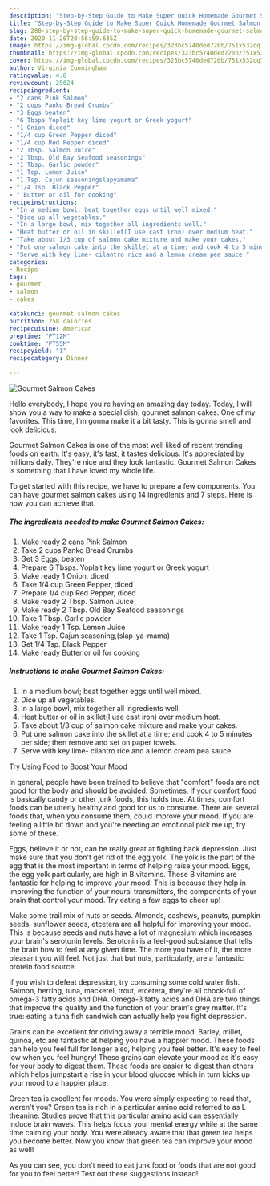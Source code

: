 ```yaml
---
description: "Step-by-Step Guide to Make Super Quick Homemade Gourmet Salmon Cakes"
title: "Step-by-Step Guide to Make Super Quick Homemade Gourmet Salmon Cakes"
slug: 288-step-by-step-guide-to-make-super-quick-homemade-gourmet-salmon-cakes
date: 2020-11-20T20:56:59.635Z
image: https://img-global.cpcdn.com/recipes/323bc5740ded720b/751x532cq70/gourmet-salmon-cakes-recipe-main-photo.jpg
thumbnail: https://img-global.cpcdn.com/recipes/323bc5740ded720b/751x532cq70/gourmet-salmon-cakes-recipe-main-photo.jpg
cover: https://img-global.cpcdn.com/recipes/323bc5740ded720b/751x532cq70/gourmet-salmon-cakes-recipe-main-photo.jpg
author: Virginia Cunningham
ratingvalue: 4.8
reviewcount: 25624
recipeingredient:
- "2 cans Pink Salmon"
- "2 cups Panko Bread Crumbs"
- "3 Eggs beaten"
- "6 Tbsps Yoplait key lime yogurt or Greek yogurt"
- "1 Onion diced"
- "1/4 cup Green Pepper diced"
- "1/4 cup Red Pepper diced"
- "2 Tbsp. Salmon Juice"
- "2 Tbsp. Old Bay Seafood seasonings"
- "1 Tbsp. Garlic powder"
- "1 Tsp. Lemon Juice"
- "1 Tsp. Cajun seasoningslapyamama"
- "1/4 Tsp. Black Pepper"
- " Butter or oil for cooking"
recipeinstructions:
- "In a medium bowl; beat together eggs until well mixed."
- "Dice up all vegetables."
- "In a large bowl, mix together all ingredients well."
- "Heat butter or oil in skillet(I use cast iron) over medium heat."
- "Take about 1/3 cup of salmon cake mixture and make your cakes."
- "Put one salmon cake into the skillet at a time; and cook 4 to 5 minutes per side; then remove and set on paper towels."
- "Serve with key lime- cilantro rice and a lemon cream pea sauce."
categories:
- Recipe
tags:
- gourmet
- salmon
- cakes

katakunci: gourmet salmon cakes 
nutrition: 258 calories
recipecuisine: American
preptime: "PT12M"
cooktime: "PT55M"
recipeyield: "1"
recipecategory: Dinner

---
```



![Gourmet Salmon Cakes](https://img-global.cpcdn.com/recipes/323bc5740ded720b/751x532cq70/gourmet-salmon-cakes-recipe-main-photo.jpg)

Hello everybody, I hope you're having an amazing day today. Today, I will show you a way to make a special dish, gourmet salmon cakes. One of my favorites. This time, I'm gonna make it a bit tasty. This is gonna smell and look delicious.



Gourmet Salmon Cakes is one of the most well liked of recent trending foods on earth. It's easy, it's fast, it tastes delicious. It's appreciated by millions daily. They're nice and they look fantastic. Gourmet Salmon Cakes is something that I have loved my whole life.


To get started with this recipe, we have to prepare a few components. You can have gourmet salmon cakes using 14 ingredients and 7 steps. Here is how you can achieve that.

<!--inarticleads1-->

##### The ingredients needed to make Gourmet Salmon Cakes:

1. Make ready 2 cans Pink Salmon
1. Take 2 cups Panko Bread Crumbs
1. Get 3 Eggs, beaten
1. Prepare 6 Tbsps. Yoplait key lime yogurt or Greek yogurt
1. Make ready 1 Onion, diced
1. Take 1/4 cup Green Pepper, diced
1. Prepare 1/4 cup Red Pepper, diced
1. Make ready 2 Tbsp. Salmon Juice
1. Make ready 2 Tbsp. Old Bay Seafood seasonings
1. Take 1 Tbsp. Garlic powder
1. Make ready 1 Tsp. Lemon Juice
1. Take 1 Tsp. Cajun seasoning,(slap-ya-mama)
1. Get 1/4 Tsp. Black Pepper
1. Make ready  Butter or oil for cooking




<!--inarticleads2-->

##### Instructions to make Gourmet Salmon Cakes:

1. In a medium bowl; beat together eggs until well mixed.
1. Dice up all vegetables.
1. In a large bowl, mix together all ingredients well.
1. Heat butter or oil in skillet(I use cast iron) over medium heat.
1. Take about 1/3 cup of salmon cake mixture and make your cakes.
1. Put one salmon cake into the skillet at a time; and cook 4 to 5 minutes per side; then remove and set on paper towels.
1. Serve with key lime- cilantro rice and a lemon cream pea sauce.




Try Using Food to Boost Your Mood


In general, people have been trained to believe that "comfort" foods are not good for the body and should be avoided. Sometimes, if your comfort food is basically candy or other junk foods, this holds true. At times, comfort foods can be utterly healthy and good for us to consume. There are several foods that, when you consume them, could improve your mood. If you are feeling a little bit down and you're needing an emotional pick me up, try some of these.

Eggs, believe it or not, can be really great at fighting back depression. Just make sure that you don't get rid of the egg yolk. The yolk is the part of the egg that is the most important in terms of helping raise your mood. Eggs, the egg yolk particularly, are high in B vitamins. These B vitamins are fantastic for helping to improve your mood. This is because they help in improving the function of your neural transmitters, the components of your brain that control your mood. Try eating a few eggs to cheer up!

Make some trail mix of nuts or seeds. Almonds, cashews, peanuts, pumpkin seeds, sunflower seeds, etcetera are all helpful for improving your mood. This is because seeds and nuts have a lot of magnesium which increases your brain's serotonin levels. Serotonin is a feel-good substance that tells the brain how to feel at any given time. The more you have of it, the more pleasant you will feel. Not just that but nuts, particularly, are a fantastic protein food source.

If you wish to defeat depression, try consuming some cold water fish. Salmon, herring, tuna, mackerel, trout, etcetera, they're all chock-full of omega-3 fatty acids and DHA. Omega-3 fatty acids and DHA are two things that improve the quality and the function of your brain's grey matter. It's true: eating a tuna fish sandwich can actually help you fight depression. 

Grains can be excellent for driving away a terrible mood. Barley, millet, quinoa, etc are fantastic at helping you have a happier mood. These foods can help you feel full for longer also, helping you feel better. It's easy to feel low when you feel hungry! These grains can elevate your mood as it's easy for your body to digest them. These foods are easier to digest than others which helps jumpstart a rise in your blood glucose which in turn kicks up your mood to a happier place.

Green tea is excellent for moods. You were simply expecting to read that, weren't you? Green tea is rich in a particular amino acid referred to as L-theanine. Studies prove that this particular amino acid can essentially induce brain waves. This helps focus your mental energy while at the same time calming your body. You were already aware that that green tea helps you become better. Now you know that green tea can improve your mood as well!

As you can see, you don't need to eat junk food or foods that are not good for you to feel better! Test out  these suggestions  instead!

